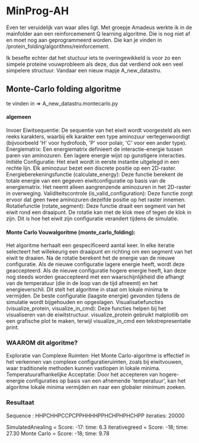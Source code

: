 # MinProg-AH

Even ter veruidelijk van waar alles ligt. Met groepje Amadeus werkte ik in de mainfolder aan een reinforcemenent Q learning algoritme. Die is nog niet af en moet nog aan geprogrammeerd worden. Die kan je vinden in /protein_folding/algorithms/reinforcement.

Ik besefte echter dat het stuctuur iets te overingewikkeld is voor zo een simpele proteine vouwprobleem als deze, dus dat verdiend ook een veel simpelere structuur. Vandaar een nieuw mapje A_new_datastru. 

## Monte-Carlo folding algoritme
te vinden in => A_new_datastru.montecarlo.py
#### algemeen
Invoer Eiwitsequentie: De sequentie van het eiwit wordt voorgesteld als een reeks karakters, waarbij elk karakter een type aminozuur vertegenwoordigt (bijvoorbeeld 'H' voor hydrofoob, 'P' voor polair, 'C' voor een ander type).
Energiematrix: Een energiematrix definieert de interactie-energie tussen paren van aminozuren. Een lagere energie wijst op gunstigere interacties.
Initiële Configuratie: Het eiwit wordt in eerste instantie uitgelegd in een rechte lijn. Elk aminozuur bezet een discrete positie op een 2D-raster.
Energieberekeningsfunctie (calculate_energy): Deze functie berekent de totale energie van een gegeven eiwitconfiguratie op basis van de energiematrix. Het neemt alleen aangrenzende aminozuren in het 2D-raster in overweging.
Validiteitscontrole (is_valid_configuration): Deze functie zorgt ervoor dat geen twee aminozuren dezelfde positie op het raster innemen.
Rotatiefunctie (rotate_segment): Deze functie draait een segment van het eiwit rond een draaipunt. De rotatie kan met de klok mee of tegen de klok in zijn. Dit is hoe het eiwit zijn configuratie verandert tijdens de simulatie.

#### Monte Carlo Vouwalgoritme (monte_carlo_folding):

Het algoritme herhaalt een gespecificeerd aantal keer.
In elke iteratie selecteert het willekeurig een draaipunt en richting om een segment van het eiwit te draaien.
Na de rotatie berekent het de energie van de nieuwe configuratie.
Als de nieuwe configuratie lagere energie heeft, wordt deze geaccepteerd.
Als de nieuwe configuratie hogere energie heeft, kan deze nog steeds worden geaccepteerd met een waarschijnlijkheid die afhangt van de temperatuur (die in de loop van de tijd afneemt) en het energieverschil. Dit stelt het algoritme in staat om lokale minima te vermijden.
De beste configuratie (laagste energie) gevonden tijdens de simulatie wordt bijgehouden en opgeslagen.
Visualisatiefuncties (visualize_protein, visualize_in_cmd): Deze functies helpen bij het visualiseren van de eiwitstructuur. visualize_protein gebruikt matplotlib om een grafische plot te maken, terwijl visualize_in_cmd een tekstrepresentatie print.

### WAAROM dit algoritme? 
Exploratie van Complexe Ruimten: Het Monte Carlo-algoritme is effectief in het verkennen van complexe configuratieruimten, zoals bij eiwitvouwen, waar traditionele methoden kunnen vastlopen in lokale minima.
Temperatuurafhankelijke Acceptatie: Door het accepteren van hogere-energie configuraties op basis van een afnemende 'temperatuur', kan het algoritme lokale minima vermijden en naar een globaler minimum zoeken.

### Resultaat 
Sequence : HHPCHHPCCPCPPHHHHPPHCHPHPHCHPP
iteraties: 20000

SimulatedAnealing =  Score: -17: time: 6.3 
iterativegreed = Score: -18; time: 27.30
Monte Carlo = Score: -18; time: 9.78


